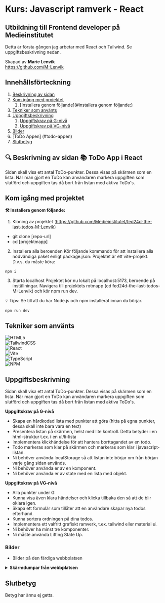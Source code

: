# Kurs: Javascript ramverk - React

## Utbildning till Frontend developer på Medieinstitutet

Detta är första gången jag arbetar med React och Tailwind. Se uppgiftsbeskrivning nedan.

Skapad av **Marie Lenvik** <br> https://github.com/M-Lenvik

## Innehållsförteckning

1. [Beskrivning av sidan](#-beskrivning-av-sidan--todo-app-i-react)
2. [Kom igång med projektet](#kom-igång-med-projektet)
   1. [Installera genom följande](#installera genom följande:)
3. [Tekniker som använts](#tekniker-som-använts)
4. [Uppgiftsbeskrivning](#uppgiftsbeskrivning)
   1. [Uppgiftskrav på G-nivå](#uppgiftskrav-på-g-nivå)
   2. [Uppgiftskrav på VG-nivå](#uppgiftskrav-på-vg-nivå)
5. [Bilder](#bilder)
6.  [ToDo Appen] (#todo-appen)
7. [Slutbetyg](#slutbetyg)

## 🔍 Beskrivning av sidan 📚 ToDo App i React

Sidan skall visa ett antal ToDo-punkter. Dessa visas på skärmen som en lista. När man gjort en ToDo kan användaren markera uppgiften som slutförd och uppgiften tas då bort från listan med aktiva ToDo's.

## Kom igång med projektet

**🛠️ Installera genom följande:**

1. Kloning av projektet
(https://github.com/Medieinstitutet/fed24d-the-last-todos-M-Lenvik)
- git clone [repo-url]
- cd [projektmapp]

2. Installera alla beroenden
Kör följande kommando för att installera alla nödvändiga paket enligt package.json:
Projektet är ett vite-projekt. D.v.s. du måste köra:

```shell
npm i
```

3. Starta localhost 
Projektet kör nu lokalt på localhost:5173, beroende på inställningar. Navigera till projektets rotmapp (cd fed24d-the-last-todos-M-Lenvik) och kör npm run dev.

💡 Tips: Se till att du har Node.js och npm installerat innan du börjar.

```shell
npm run dev
```

## Tekniker som använts
![HTML5](https://img.shields.io/badge/html5-%23E34F26.svg?style=for-the-badge&logo=html5&logoColor=white) <br>
![TailwindCSS](https://img.shields.io/badge/tailwindcss-%2338B2AC.svg?style=for-the-badge&logo=tailwind-css&logoColor=white) <br>
![React](https://img.shields.io/badge/react-%2320232a.svg?style=for-the-badge&logo=react&logoColor=%2361DAFB) <br>
![Vite](https://img.shields.io/badge/vite-%23646CFF.svg?style=for-the-badge&logo=vite&logoColor=white) <br>
![TypeScript](https://img.shields.io/badge/typescript-%23007ACC.svg?style=for-the-badge&logo=typescript&logoColor=white) <br>
![NPM](https://img.shields.io/badge/NPM-%23CB3837.svg?style=for-the-badge&logo=npm&logoColor=white)


## Uppgiftsbeskrivning
Sidan skall visa ett antal ToDo-punkter. Dessa visas på skärmen som en lista. När man gjort en ToDo kan användaren markera uppgiften som slutförd och uppgiften tas då bort från listan med aktiva ToDo's.

**Uppgiftskrav på G-nivå** <br>
- Skapa en hårdkodad lista med punkter att göra (hitta på egna punkter, dessa skall inte bara vara en text)
- Presentera listan på skärmen, helst med lite kontroll. Detta betyder i en html-struktur t.ex. i en ul/li-lista
- Implementera klickhändelse för att hantera borttagandet av en todo.
- Todo markeras som klar på skärmen och markeras som klar i javascript-listan.
- Ni behöver använda localStorage så att listan inte börjar om från början varje gång sidan används.
- Ni behöver använda er av en komponent.
- Ni behöver använda er av state med en lista med objekt.


**Uppgiftskrav på VG-nivå** <br>
- Alla punkter under G
- Kunna visa även klara händelser och klicka tillbaka den så att de blir oklara igen.
- Skapa ett formulär som tillåter att en användare skapar nya todos efterhand.
- Kunna sortera ordningen på dina todos.
- Implementera ett valfritt grafiskt ramverk, t.ex. tailwind eller material ui.
- Ni behöver ha minst tre komponenter.
- Ni måste använda Lifting State Up.

### Bilder
  - Bilder på den färdiga webbplatsen

<details>
<summary><strong>Skärmdumpar från webbplatsen</strong></summary>

#### ToDo Appen
![ToDo app med aktiva ToDo's](ToDo_2-1.png) 
![ToDo app där ToDo's är avklarade](ToDo_1-1.png)
</details>


## Slutbetyg
Betyg har ännu ej getts.
